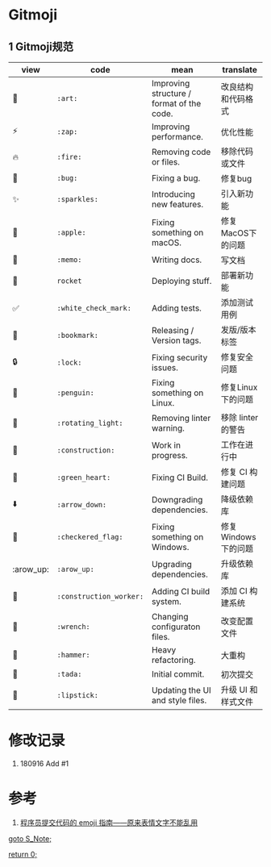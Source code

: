 # Gitmoji
## 1 Gitmoji规范
|view|code|mean|translate|
|---|---|---|---|
|:art:|`:art:`|Improving structure / format of the code.|改良结构和代码格式|
|:zap:|`:zap:`|Improving performance.|优化性能|
|:fire:|`:fire:`|Removing code or files.|移除代码或文件|
|:bug:|`:bug:`|Fixing a bug.|修复bug|
|:sparkles:|`:sparkles:`|Introducing new features.|引入新功能|
|:apple:|`:apple:`|Fixing something on macOS.|修复MacOS下的问题|
|:memo:|`:memo:`|Writing docs.|写文档|
|:rocket:|`rocket`|Deploying stuff.|部署新功能|
|:white_check_mark:|`:white_check_mark:`|Adding tests.|添加测试用例|
|:bookmark:|`:bookmark:`|Releasing / Version tags.|发版/版本标签|
|:lock:|`:lock:`|Fixing security issues.|修复安全问题|
|:penguin:|`:penguin:`|Fixing something on Linux.|修复Linux下的问题|
|:rotating_light:|`:rotating_light:`|Removing linter warning.|移除 linter 的警告|
|:construction:|`:construction:`|Work in progress.|工作在进行中|
|:green_heart:|`:green_heart:`|Fixing CI Build.|修复 CI 构建问题|
|:arrow_down:|`:arrow_down:`|Downgrading dependencies.|降级依赖库|
|:checkered_flag:|`:checkered_flag:`|Fixing something on Windows.|修复Windows下的问题|
|:arow_up:|`:arow_up:`|Upgrading dependencies.|升级依赖库|
|:construction_worker:|`:construction_worker:`|Adding CI build system.|添加 CI 构建系统|
|:wrench:|`:wrench:`|Changing configuraton files.|改变配置文件|
|:hammer:|`:hammer:`|Heavy refactoring.|大重构|
|:tada:|`:tada:`|Initial commit.|初次提交|
|:lipstick:|`:lipstick:`|Updating the UI and style files.|升级 UI 和样式文件|

# 修改记录
1. 180916 Add #1

# 参考
1. [程序员提交代码的 emoji 指南——原来表情文字不能乱用](https://www.h5jun.com/post/gitmoji.html)

[goto S_Note;](../README.md)

[return 0;](#gitmoji)
